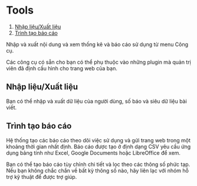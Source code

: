 # Tools

1. [Nhập liệu/Xuất liệu](tools#import-export)
1. [Trình tạo báo cáo](tools#report-generator)

Nhập và xuất nội dung và xem thống kê và báo cáo sử dụng từ menu Công cụ.

Các công cụ có sẵn cho bạn có thể phụ thuộc vào những plugin mà quản trị viên đã định cấu hình cho trang web của bạn.
## <a name="import-export"></a>Nhập liệu/Xuất liệu

Bạn có thể nhập và xuất  dữ liệu của người dùng, số báo và siêu dữ liệu bài viết.

## <a name="report-generator"></a>Trình tạo báo cáo

Hệ thống tạo các báo cáo theo dõi việc sử dụng và gửi trang web trong một khoảng thời gian nhất định. Báo cáo được tạo ở định dạng CSV yêu cầu ứng dụng bảng tính như Excel, Google Documents hoặc LibreOffice để xem.

Bạn có thể tạo báo cáo tùy chỉnh chi tiết và lọc theo các thông số phức tạp. Nếu bạn không chắc chắn về bất kỳ thông số nào, hãy liên lạc với nhóm hỗ trợ kỹ thuật để được trợ giúp. 